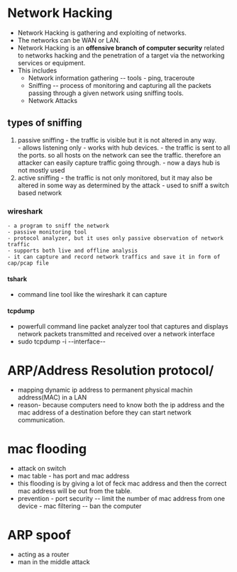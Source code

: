 
# Network Hacking 
- Network Hacking is gathering and exploiting of networks. 
- The networks can be WAN or LAN. 
- Network Hacking is an **offensive branch of computer security** related to networks hacking and the penetration of a target via the networking services or equipment. 
- This includes 
     - Network information gathering  -- tools - ping, traceroute
     - Sniffing -- process of monitoring and capturing all the  packets passing through a given network using  sniffing tools.
     - Network Attacks

## types of sniffing

1. passive sniffing - the traffic is visible but it is not altered in any way.     
               -  allows listening only
               - works with hub devices. - the traffic is sent to all the ports. so all hosts on the network can see the traffic. therefore an attacker can easily capture traffic going through.
               - now a days hub is not mostly used 
2. active sniffing - the traffic is not only monitored, but it may also be altered in some way as determined by the attack 
               - used to sniff a switch based network
        

### wireshark
	- a program to sniff the network
	- passive monitoring tool
	- protocol analyzer, but it uses only passive observation of network traffic
	- supports both live and offline analysis
	- it can capture and record network traffics and save it in form of cap/pcap file
#### tshark
-  command line tool like the wireshark it can capture
#### tcpdump 
- powerfull command line packet analyzer tool that captures and displays network packets transmitted and received over a network interface
- sudo tcpdump -i --interface--



#  ARP/Address Resolution protocol/
- mapping dynamic ip address to permanent physical machin address(MAC) in a LAN
- reason- because computers need to know both the ip address and the mac address of a destination before they can start network communication.


# mac flooding
- attack on switch
- mac table - has port and mac address
- this flooding is by giving a lot of feck mac address and then the correct mac address will be out from the table.
- prevention
      - port security -- limit the number of mac address from one device 
      - mac filtering --  ban the computer 

# ARP spoof
- acting as a router
- man in the middle attack